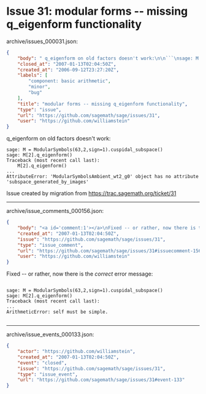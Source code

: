 # Issue 31: modular forms -- missing q_eigenform functionality

archive/issues_000031.json:
```json
{
    "body": " q_eigenform on old factors doesn't work:\n\n```\nsage: M = ModularSymbols(63,2,sign=1).cuspidal_subspace()\nsage: M[2].q_eigenform()\nTraceback (most recent call last):\n    M[2].q_eigenform()\n...\nAttributeError: 'ModularSymbolsAmbient_wt2_g0' object has no attribute 'subspace_generated_by_images'\n```\n\nIssue created by migration from https://trac.sagemath.org/ticket/31\n\n",
    "closed_at": "2007-01-13T02:04:50Z",
    "created_at": "2006-09-12T23:27:20Z",
    "labels": [
        "component: basic arithmetic",
        "minor",
        "bug"
    ],
    "title": "modular forms -- missing q_eigenform functionality",
    "type": "issue",
    "url": "https://github.com/sagemath/sage/issues/31",
    "user": "https://github.com/williamstein"
}
```
 q_eigenform on old factors doesn't work:

```
sage: M = ModularSymbols(63,2,sign=1).cuspidal_subspace()
sage: M[2].q_eigenform()
Traceback (most recent call last):
    M[2].q_eigenform()
...
AttributeError: 'ModularSymbolsAmbient_wt2_g0' object has no attribute 'subspace_generated_by_images'
```

Issue created by migration from https://trac.sagemath.org/ticket/31





---

archive/issue_comments_000156.json:
```json
{
    "body": "<a id='comment:1'></a>\nFixed -- or rather, now there is the *correct* error message:\n\n```\n\nsage: M = ModularSymbols(63,2,sign=1).cuspidal_subspace()\nsage: M[2].q_eigenform()\nTraceback (most recent call last):\n...\nArithmeticError: self must be simple.\n\n\n```",
    "created_at": "2007-01-13T02:04:50Z",
    "issue": "https://github.com/sagemath/sage/issues/31",
    "type": "issue_comment",
    "url": "https://github.com/sagemath/sage/issues/31#issuecomment-156",
    "user": "https://github.com/williamstein"
}
```

<a id='comment:1'></a>
Fixed -- or rather, now there is the *correct* error message:

```

sage: M = ModularSymbols(63,2,sign=1).cuspidal_subspace()
sage: M[2].q_eigenform()
Traceback (most recent call last):
...
ArithmeticError: self must be simple.


```



---

archive/issue_events_000133.json:
```json
{
    "actor": "https://github.com/williamstein",
    "created_at": "2007-01-13T02:04:50Z",
    "event": "closed",
    "issue": "https://github.com/sagemath/sage/issues/31",
    "type": "issue_event",
    "url": "https://github.com/sagemath/sage/issues/31#event-133"
}
```
